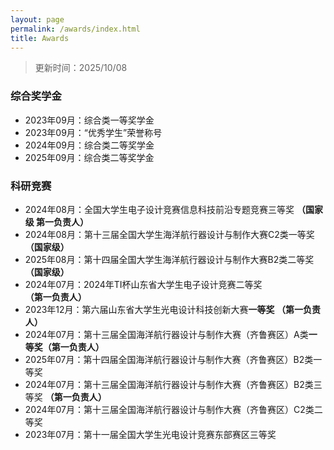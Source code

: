 ```yaml
---
layout: page
permalink: /awards/index.html
title: Awards
---
```


> 更新时间：2025/10/08 

### 综合奖学金

- 2023年09月：综合类一等奖学金
- 2023年09月：“优秀学生”荣誉称号
- 2024年09月：综合类二等奖学金
- 2025年09月：综合类二等奖学金<br>

### 科研竞赛

- 2024年08月：全国大学生电子设计竞赛信息科技前沿专题竞赛三等奖 **（国家级 第一负责人）**
- 2024年08月：第十三届全国大学生海洋航行器设计与制作大赛C2类一等奖 **（国家级）**
- 2025年08月：第十四届全国大学生海洋航行器设计与制作大赛B2类二等奖 **（国家级）**
- 2024年07月：2024年TI杯山东省大学生电子设计竞赛二等奖 **（第一负责人）**
- 2023年12月：第六届山东省大学生光电设计科技创新大赛**一等奖 （第一负责人）**
- 2024年07月：第十三届全国海洋航行器设计与制作大赛（齐鲁赛区）A类**一等奖（第一负责人）**
- 2025年07月：第十四届全国海洋航行器设计与制作大赛（齐鲁赛区）B2类一等奖
- 2024年07月：第十三届全国海洋航行器设计与制作大赛（齐鲁赛区）B2类三等奖 **（第一负责人）**
- 2024年07月：第十三届全国海洋航行器设计与制作大赛（齐鲁赛区）C2类二等奖
- 2023年07月：第十一届全国大学生光电设计竞赛东部赛区三等奖<br>
